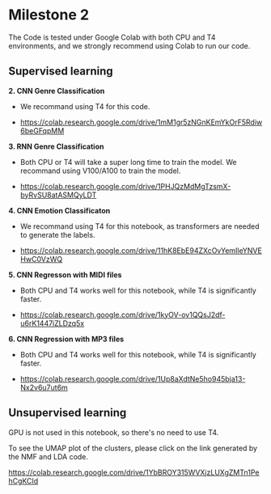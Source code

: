 # Milestone 2
The Code is tested under Google Colab with both CPU and T4 environments, and we strongly recommend using Colab to run our code.

## Supervised learning

**2. CNN Genre Classification**
- We recommand using T4 for this code.

- https://colab.research.google.com/drive/1mM1gr5zNGnKEmYkOrF5Rdiw6beGFqpMM

**3. RNN Genre Classification**
- Both CPU or T4 will take a super long time to train the model. We recommand using V100/A100 to train the model.

- https://colab.research.google.com/drive/1PHJQzMdMgTzsmX-byRvSU8atASMQyLDT

**4. CNN Emotion Classificaton**
- We recommand using T4 for this notebook, as transformers are needed to generate the labels.

- https://colab.research.google.com/drive/11hK8EbE94ZXcOvYemIleYNVEHwC0VzWQ

**5. CNN Regresson with MIDI files**
- Both CPU and T4 works well for this notebook, while T4 is significantly faster.

- https://colab.research.google.com/drive/1kyOV-ov1QQsJ2df-u6rK1447iZLDzq5x

**6. CNN Regression with MP3 files**
- Both CPU and T4 works well for this notebook, while T4 is significantly faster.

- https://colab.research.google.com/drive/1Up8aXdtNe5ho945bja13-Nx2v6u7ut6m

## Unsupervised learning
GPU is not used in this notebook, so there's no need to use T4.

To see the UMAP plot of the clusters, please click on the link generated by the NMF and LDA code.

https://colab.research.google.com/drive/1YbBROY315WVXjzLUXgZMTn1PehCgKCId